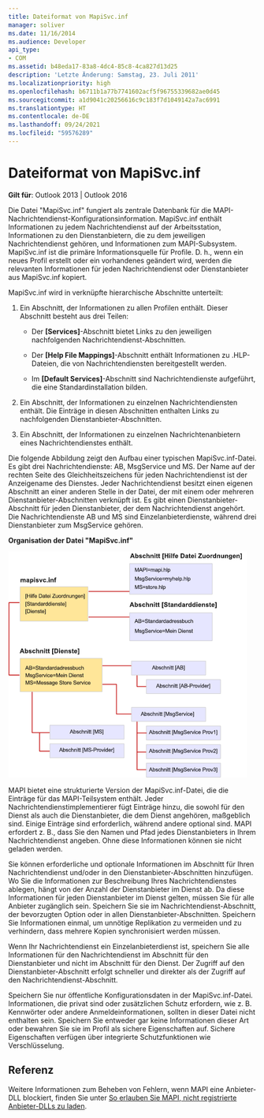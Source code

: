 ```yaml
---
title: Dateiformat von MapiSvc.inf
manager: soliver
ms.date: 11/16/2014
ms.audience: Developer
api_type:
- COM
ms.assetid: b48eda17-83a8-4dc4-85c8-4ca827d13d25
description: 'Letzte Änderung: Samstag, 23. Juli 2011'
ms.localizationpriority: high
ms.openlocfilehash: b6711b1a77b7741602acf5f96755339682ae0d45
ms.sourcegitcommit: a1d9041c20256616c9c183f7d1049142a7ac6991
ms.translationtype: HT
ms.contentlocale: de-DE
ms.lasthandoff: 09/24/2021
ms.locfileid: "59576289"
---
```

# <a name="file-format-of-mapisvcinf"></a>Dateiformat von MapiSvc.inf

**Gilt für**: Outlook 2013 | Outlook 2016 
  
Die Datei "MapiSvc.inf" fungiert als zentrale Datenbank für die MAPI-Nachrichtendienst-Konfigurationsinformation. MapiSvc.inf enthält Informationen zu jedem Nachrichtendienst auf der Arbeitsstation, Informationen zu den Dienstanbietern, die zu dem jeweiligen Nachrichtendienst gehören, und Informationen zum MAPI-Subsystem. MapiSvc.inf ist die primäre Informationsquelle für Profile. D. h., wenn ein neues Profil erstellt oder ein vorhandenes geändert wird, werden die relevanten Informationen für jeden Nachrichtendienst oder Dienstanbieter aus MapiSvc.inf kopiert. 
  
MapiSvc.inf wird in verknüpfte hierarchische Abschnitte unterteilt:
  
1. Ein Abschnitt, der Informationen zu allen Profilen enthält. Dieser Abschnitt besteht aus drei Teilen:
    
   - Der **[Services]**-Abschnitt bietet Links zu den jeweiligen nachfolgenden Nachrichtendienst-Abschnitten. 
    
   - Der **[Help File Mappings]**-Abschnitt enthält Informationen zu .HLP-Dateien, die von Nachrichtendiensten bereitgestellt werden. 
    
   - Im **[Default Services]**-Abschnitt sind Nachrichtendienste aufgeführt, die eine Standardinstallation bilden. 
    
2. Ein Abschnitt, der Informationen zu einzelnen Nachrichtendiensten enthält. Die Einträge in diesen Abschnitten enthalten Links zu nachfolgenden Dienstanbieter-Abschnitten.
    
3. Ein Abschnitt, der Informationen zu einzelnen Nachrichtenanbietern eines Nachrichtendienstes enthält.
    
Die folgende Abbildung zeigt den Aufbau einer typischen MapiSvc.inf-Datei. Es gibt drei Nachrichtendienste: AB, MsgService und MS. Der Name auf der rechten Seite des Gleichheitszeichens für jeden Nachrichtendienst ist der Anzeigename des Dienstes. Jeder Nachrichtendienst besitzt einen eigenen Abschnitt an einer anderen Stelle in der Datei, der mit einem oder mehreren Dienstanbieter-Abschnitten verknüpft ist. Es gibt einen Dienstanbieter-Abschnitt für jeden Dienstanbieter, der dem Nachrichtendienst angehört. Die Nachrichtendienste AB und MS sind Einzelanbieterdienste, während drei Dienstanbieter zum MsgService gehören.
  
**Organisation der Datei "MapiSvc.inf"**
  
![Organisation der Datei "MapiSvc.inf"](media/amapi_30.gif "Organisation der Datei &quot;MapiSvc.inf&quot;")
  
MAPI bietet eine strukturierte Version der MapiSvc.inf-Datei, die die Einträge für das MAPI-Teilsystem enthält. Jeder Nachrichtendienstimplementierer fügt Einträge hinzu, die sowohl für den Dienst als auch die Dienstanbieter, die dem Dienst angehören, maßgeblich sind. Einige Einträge sind erforderlich, während andere optional sind. MAPI erfordert z. B., dass Sie den Namen und Pfad jedes Dienstanbieters in Ihrem Nachrichtendienst angeben. Ohne diese Informationen können sie nicht geladen werden.
  
Sie können erforderliche und optionale Informationen im Abschnitt für Ihren Nachrichtendienst und/oder in den Dienstanbieter-Abschnitten hinzufügen. Wo Sie die Informationen zur Beschreibung Ihres Nachrichtendienstes ablegen, hängt von der Anzahl der Dienstanbieter im Dienst ab. Da diese Informationen für jeden Dienstanbieter im Dienst gelten, müssen Sie für alle Anbieter zugänglich sein. Speichern Sie sie im Nachrichtendienst-Abschnitt, der bevorzugten Option oder in allen Dienstanbieter-Abschnitten. Speichern Sie Informationen einmal, um unnötige Replikation zu vermeiden und zu verhindern, dass mehrere Kopien synchronisiert werden müssen.
  
Wenn Ihr Nachrichtendienst ein Einzelanbieterdienst ist, speichern Sie alle Informationen für den Nachrichtendienst im Abschnitt für den Dienstanbieter und nicht im Abschnitt für den Dienst. Der Zugriff auf den Dienstanbieter-Abschnitt erfolgt schneller und direkter als der Zugriff auf den Nachrichtendienst-Abschnitt. 
  
Speichern Sie nur öffentliche Konfigurationsdaten in der MapiSvc.inf-Datei. Informationen, die privat sind oder zusätzlichen Schutz erfordern, wie z. B. Kennwörter oder andere Anmeldeinformationen, sollten in dieser Datei nicht enthalten sein. Speichern Sie entweder gar keine Informationen dieser Art oder bewahren Sie sie im Profil als sichere Eigenschaften auf. Sichere Eigenschaften verfügen über integrierte Schutzfunktionen wie Verschlüsselung.
  
## <a name="reference"></a>Referenz

Weitere Informationen zum Beheben von Fehlern, wenn MAPI eine Anbieter-DLL blockiert, finden Sie unter [So erlauben Sie MAPI, nicht registrierte Anbieter-DLLs zu laden](https://support.microsoft.com/topic/how-to-allow-mapi-to-load-unregistered-provider-dlls-18d9a1cd-d3d7-fa10-473e-5dfd62d38b0d).

